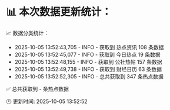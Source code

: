 📊 本次数据更新统计：
==========================

📈 数据分类统计：
- 2025-10-05 13:52:43,705 - INFO - 获取到 热点资讯 108 条数据
- 2025-10-05 13:52:45,077 - INFO - 获取到 今日热点 19 条数据
- 2025-10-05 13:52:48,155 - INFO - 获取到 公社热帖 157 条数据
- 2025-10-05 13:52:49,738 - INFO - 获取到 财经日历 63 条数据
- 2025-10-05 13:52:52,305 - INFO - 总共获取到 347 条热点数据

✅ 总共获取到 - 条热点数据

🕐 更新时间: 2025-10-05 13:52:52

